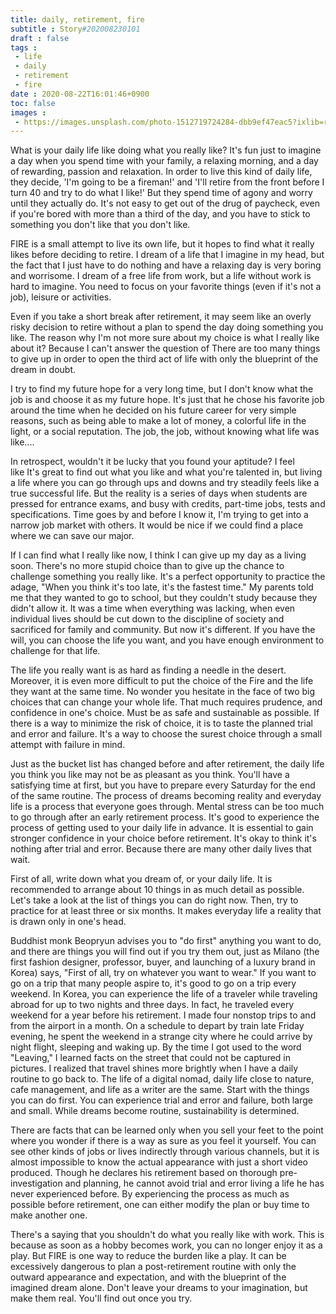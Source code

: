 ```yaml
---
title: daily, retirement, fire
subtitle : Story#202008230101
draft : false
tags :
 - life
 - daily
 - retirement
 - fire
date : 2020-08-22T16:01:46+0900
toc: false
images : 
 - https://images.unsplash.com/photo-1512719724284-dbb9ef47eac5?ixlib=rb-1.2.1&q=80&fm=jpg&crop=entropy&cs=tinysrgb&w=1080&fit=max&ixid=eyJhcHBfaWQiOjE1NTU0OX0
---
```


What is your daily life like doing what you really like? It's fun just to imagine a day when you spend time with your family, a relaxing morning, and a day of rewarding, passion and relaxation. In order to live this kind of daily life, they decide, 'I'm going to be a fireman!' and 'I'll retire from the front before I turn 40 and try to do what I like!' But they spend time of agony and worry until they actually do. It's not easy to get out of the drug of paycheck, even if you're bored with more than a third of the day, and you have to stick to something you don't like that you don't like.  

FIRE is a small attempt to live its own life, but it hopes to find what it really likes before deciding to retire. I dream of a life that I imagine in my head, but the fact that I just have to do nothing and have a relaxing day is very boring and worrisome. I dream of a free life from work, but a life without work is hard to imagine. You need to focus on your favorite things (even if it's not a job), leisure or activities.  

Even if you take a short break after retirement, it may seem like an overly risky decision to retire without a plan to spend the day doing something you like. The reason why I'm not more sure about my choice is what I really like about it? Because I can't answer the question of There are too many things to give up in order to open the third act of life with only the blueprint of the dream in doubt.  

I try to find my future hope for a very long time, but I don't know what the job is and choose it as my future hope. It's just that he chose his favorite job around the time when he decided on his future career for very simple reasons, such as being able to make a lot of money, a colorful life in the light, or a social reputation. The job, the job, without knowing what life was like....  

In retrospect, wouldn't it be lucky that you found your aptitude? I feel like It's great to find out what you like and what you're talented in, but living a life where you can go through ups and downs and try steadily feels like a true successful life. But the reality is a series of days when students are pressed for entrance exams, and busy with credits, part-time jobs, tests and specifications. Time goes by and before I know it, I'm trying to get into a narrow job market with others. It would be nice if we could find a place where we can save our major.  

If I can find what I really like now, I think I can give up my day as a living soon. There's no more stupid choice than to give up the chance to challenge something you really like. It's a perfect opportunity to practice the adage, "When you think it's too late, it's the fastest time." My parents told me that they wanted to go to school, but they couldn't study because they didn't allow it. It was a time when everything was lacking, when even individual lives should be cut down to the discipline of society and sacrificed for family and community. But now it's different. If you have the will, you can choose the life you want, and you have enough environment to challenge for that life.  

The life you really want is as hard as finding a needle in the desert. Moreover, it is even more difficult to put the choice of the Fire and the life they want at the same time. No wonder you hesitate in the face of two big choices that can change your whole life. That much requires prudence, and confidence in one's choice. Must be as safe and sustainable as possible. If there is a way to minimize the risk of choice, it is to taste the planned trial and error and failure. It's a way to choose the surest choice through a small attempt with failure in mind.  

Just as the bucket list has changed before and after retirement, the daily life you think you like may not be as pleasant as you think. You'll have a satisfying time at first, but you have to prepare every Saturday for the end of the same routine. The process of dreams becoming reality and everyday life is a process that everyone goes through. Mental stress can be too much to go through after an early retirement process. It's good to experience the process of getting used to your daily life in advance. It is essential to gain stronger confidence in your choice before retirement. It's okay to think it's nothing after trial and error. Because there are many other daily lives that wait.  

First of all, write down what you dream of, or your daily life. It is recommended to arrange about 10 things in as much detail as possible. Let's take a look at the list of things you can do right now. Then, try to practice for at least three or six months. It makes everyday life a reality that is drawn only in one's head.  

Buddhist monk Beopryun advises you to "do first" anything you want to do, and there are things you will find out if you try them out, just as Milano (the first fashion designer, professor, buyer, and launching of a luxury brand in Korea) says, "First of all, try on whatever you want to wear." If you want to go on a trip that many people aspire to, it's good to go on a trip every weekend. In Korea, you can experience the life of a traveler while traveling abroad for up to two nights and three days. In fact, he traveled every weekend for a year before his retirement. I made four nonstop trips to and from the airport in a month. On a schedule to depart by train late Friday evening, he spent the weekend in a strange city where he could arrive by night flight, sleeping and waking up. By the time I got used to the word "Leaving," I learned facts on the street that could not be captured in pictures. I realized that travel shines more brightly when I have a daily routine to go back to. The life of a digital nomad, daily life close to nature, cafe management, and life as a writer are the same. Start with the things you can do first. You can experience trial and error and failure, both large and small. While dreams become routine, sustainability is determined.  

There are facts that can be learned only when you sell your feet to the point where you wonder if there is a way as sure as you feel it yourself. You can see other kinds of jobs or lives indirectly through various channels, but it is almost impossible to know the actual appearance with just a short video produced. Though he declares his retirement based on thorough pre-investigation and planning, he cannot avoid trial and error living a life he has never experienced before. By experiencing the process as much as possible before retirement, one can either modify the plan or buy time to make another one.  

There's a saying that you shouldn't do what you really like with work. This is because as soon as a hobby becomes work, you can no longer enjoy it as a play. But FIRE is one way to reduce the burden like a play. It can be excessively dangerous to plan a post-retirement routine with only the outward appearance and expectation, and with the blueprint of the imagined dream alone. Don't leave your dreams to your imagination, but make them real. You'll find out once you try.  

